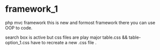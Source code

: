 # framework_1
php mvc framework
this is new and formost framework 
there you can use OOP to code.


search  box is active 
but css files are play major
table.css && table-option_1.css
have to recreate a new .css file .